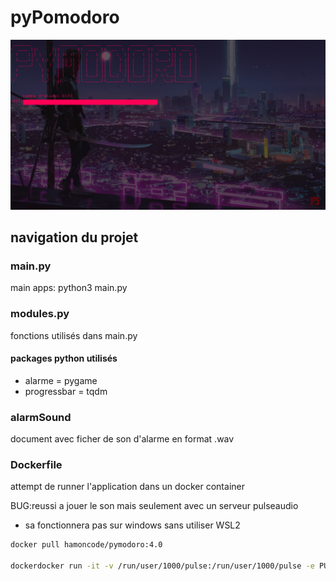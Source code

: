 # pyPomodoro
![image](./image/snapshot.png)

## navigation du projet

### main.py
main apps: python3 main.py

### modules.py
fonctions utilisés dans main.py

#### packages python utilisés
- alarme = pygame
- progressbar = tqdm

### alarmSound
document avec ficher de son d'alarme en format .wav

### Dockerfile
attempt de runner l'application dans un docker container

BUG:reussi a jouer le son mais seulement avec  un serveur pulseaudio
- sa fonctionnera pas sur windows sans utiliser WSL2

```bash
docker pull hamoncode/pymodoro:4.0

dockerdocker run -it -v /run/user/1000/pulse:/run/user/1000/pulse -e PULSE_SERVER=unix:/run/user/1000/pulse/native --user $(id -u):$(id -g) pymodorobuntu:4.0
```



